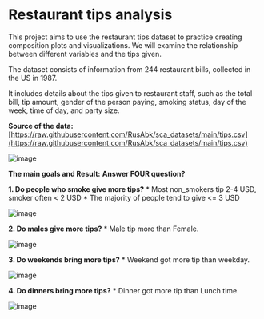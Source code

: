 # Restaurant tips analysis

This project aims to use the restaurant tips dataset to practice creating composition plots and visualizations. We will examine the relationship between different variables and the tips given.

The dataset consists of information from 244 restaurant bills, collected in the US in 1987.

It includes details about the tips given to restaurant staff, such as the total bill, tip amount, gender of the person paying, smoking status, day of the week, time of day, and party size.

**Source of the data:**
[https://raw.githubusercontent.com/RusAbk/sca_datasets/main/tips.csv](https://raw.githubusercontent.com/RusAbk/sca_datasets/main/tips.csv)

![image](https://github.com/user-attachments/assets/5fcf55be-23df-4dd3-9c03-cef1e527ff3a)

**The main goals and Result:** **Answer FOUR question?**

**1. Do people who smoke give more tips?**
    * Most non_smokers tip 2-4 USD, smoker often < 2 USD
    * The majority of people tend to give <= 3 USD

![image](https://github.com/user-attachments/assets/3fa75437-a344-4e6a-bdbd-f7114c428494)

**2. Do males give more tips?**
    * Male tip more than Female.

![image](https://github.com/user-attachments/assets/92f29116-ab04-4dba-8822-99d35dd4063d)

**3. Do weekends bring more tips?**
    * Weekend got more tip than weekday.

![image](https://github.com/user-attachments/assets/5607b7d5-4687-4934-8e82-c151eaa6124d)

**4. Do dinners bring more tips?**
    * Dinner got more tip than Lunch time.

![image](https://github.com/user-attachments/assets/0f5f0c6c-c55c-4729-b398-b413d7ddf1d5)
